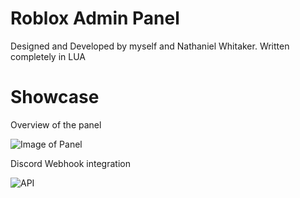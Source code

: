 # Roblox Admin Panel
Designed and Developed by myself and Nathaniel Whitaker.
Written completely in LUA

# Showcase
Overview of the panel

![Image of Panel](https://github.com/user-attachments/assets/9a65af8f-93b3-4834-bace-4e758733c460)

Discord Webhook integration

![API](https://github.com/user-attachments/assets/4281f18b-58f6-4e68-a5b9-7798f688d711)
